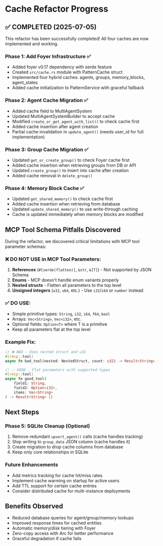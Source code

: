 # Cache Refactor Progress

## ✅ COMPLETED (2025-07-05)

This refactor has been successfully completed! All four caches are now implemented and working.

### Phase 1: Add Foyer Infrastructure ✅
- Added foyer v0.17 dependency with serde feature
- Created `src/cache.rs` module with PatternCache struct
- Implemented four hybrid caches: agents, groups, memory_blocks, agent_states
- Added cache initialization to PatternService with graceful fallback

### Phase 2: Agent Cache Migration ✅
- Added cache field to MultiAgentSystem
- Updated MultiAgentSystemBuilder to accept cache
- Modified `create_or_get_agent_with_list()` to check cache first
- Added cache insertion after agent creation
- Partial cache invalidation in `update_agent()` (needs user_id for full implementation)

### Phase 3: Group Cache Migration ✅
- Updated `get_or_create_group()` to check Foyer cache first
- Added cache insertion when retrieving groups from DB or API
- Updated `create_group()` to insert into cache after creation
- Added cache removal in `delete_group()`

### Phase 4: Memory Block Cache ✅
- Updated `get_shared_memory()` to check cache first
- Added cache insertion when retrieving from database
- Updated `update_shared_memory()` to use write-through caching
- Cache is updated immediately when memory blocks are modified

## MCP Tool Schema Pitfalls Discovered

During the refactor, we discovered critical limitations with MCP tool parameter schemas:

### ❌ DO NOT USE in MCP Tool Parameters:
1. **References** (`#[serde(flatten)]`, `&str`, `&[T]`) - Not supported by JSON Schema
2. **Enums** - MCP doesn't handle enum variants properly
3. **Nested structs** - Flatten all parameters to the top level
4. **Unsigned integers** (`u32`, `u64`, etc.) - Use `i32`/`i64` or `number` instead

### ✅ DO USE:
- Simple primitive types: `String`, `i32`, `i64`, `f64`, `bool`
- Arrays: `Vec<String>`, `Vec<i32>`, etc.
- Optional fields: `Option<T>` where T is a primitive
- Keep all parameters flat at the top level

### Example Fix:
```rust
// ❌ BAD - Uses nested struct and u32
#[rmcp::tool]
async fn bad_tool(nested: NestedStruct, count: u32) -> Result<String> {}

// ✅ GOOD - Flat parameters with supported types
#[rmcp::tool]
async fn good_tool(
    field1: String,
    field2: Option<i32>,
    items: Vec<String>
) -> Result<String> {}
```

## Next Steps

### Phase 5: SQLite Cleanup (Optional)
1. Remove redundant `upsert_agent()` calls (cache handles tracking)
2. Stop writing to `group_data` JSON column (cache handles it)
3. Create migration to drop cache columns from database
4. Keep only core relationships in SQLite

### Future Enhancements
- Add metrics tracking for cache hit/miss rates
- Implement cache warming on startup for active users
- Add TTL support for certain cache entries
- Consider distributed cache for multi-instance deployments

## Benefits Observed
- Reduced database queries for agent/group/memory lookups
- Improved response times for cached entities
- Automatic memory/disk tiering with Foyer
- Zero-copy access with Arc for better performance
- Graceful degradation if cache fails